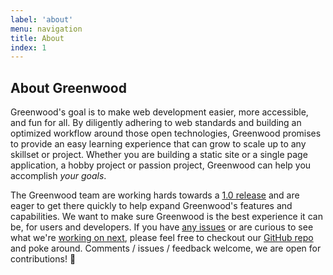 ```yaml
---
label: 'about'
menu: navigation
title: About
index: 1
---
```


## About Greenwood

Greenwood's goal is to make web development easier, more accessible, and fun for all.  By diligently adhering to web standards and building an optimized workflow around those open technologies, Greenwood promises to provide an easy learning experience that can grow to scale up to any skillset or project.  Whether you are building a static site or a single page application, a hobby project or passion project, Greenwood can help you accomplish _your goals_.


The Greenwood team are working hards towards a [1.0 release](https://github.com/ProjectEvergreen/greenwood/milestone/3) and are eager to get there quickly to help expand Greenwood's features and capabilities.  We want to make sure Greenwood is the best experience it can be, for users and developers. If you have [any issues](https://github.com/ProjectEvergreen/greenwood/issues) or are curious to see what we're [working on next](https://github.com/ProjectEvergreen/greenwood/projects), please feel free to checkout our [GitHub repo](https://github.com/ProjectEvergreen/greenwood) and poke around.  Comments / issues / feedback welcome, we are open for contributions!  👋

